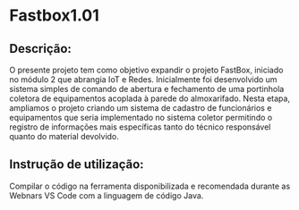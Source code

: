 # Fastbox1.01

## Descrição:
O presente projeto tem como objetivo expandir o projeto FastBox, iniciado no módulo 2 que abrangia IoT e Redes. Inicialmente foi desenvolvido um sistema simples de comando de abertura e fechamento de uma portinhola coletora de equipamentos acoplada à parede do almoxarifado. 
Nesta etapa, ampliamos o projeto criando um sistema de cadastro de funcionários e equipamentos que seria implementado no sistema coletor permitindo o registro de informações mais específicas tanto do técnico responsável quanto do material devolvido.

## Instrução de utilização:
Compilar o código na ferramenta disponibilizada e recomendada durante as Webnars VS Code com a linguagem de código Java.

